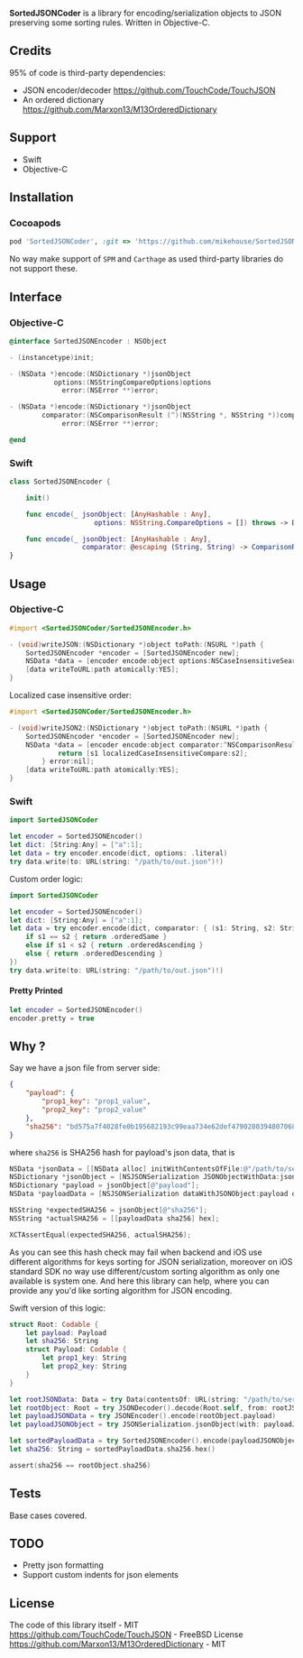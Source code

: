 **SortedJSONCoder** is a library for encoding/serialization objects to JSON preserving some sorting rules. Written in Objective-C.

## Credits

95% of code is third-party dependencies:

- JSON encoder/decoder https://github.com/TouchCode/TouchJSON
- An ordered dictionary https://github.com/Marxon13/M13OrderedDictionary 

## Support

- Swift
- Objective-C

## Installation

### Cocoapods

```ruby
pod 'SortedJSONCoder', :git => 'https://github.com/mikehouse/SortedJSONCoder.git', :tag => '0.0.2'
```
No way make support of `SPM` and `Carthage` as used third-party libraries do not support these.  
 
## Interface

### Objective-C

```objectivec
@interface SortedJSONEncoder : NSObject

- (instancetype)init;

- (NSData *)encode:(NSDictionary *)jsonObject
           options:(NSStringCompareOptions)options
             error:(NSError **)error;

- (NSData *)encode:(NSDictionary *)jsonObject
        comparator:(NSComparisonResult (^)(NSString *, NSString *))comparator
             error:(NSError **)error;

@end
```

### Swift

```swift
class SortedJSONEncoder {

    init()

    func encode(_ jsonObject: [AnyHashable : Any], 
                     options: NSString.CompareOptions = []) throws -> Data

    func encode(_ jsonObject: [AnyHashable : Any], 
                  comparator: @escaping (String, String) -> ComparisonResult) throws -> Data
}

```
 
## Usage
 
### Objective-C
 
```objectivec
#import <SortedJSONCoder/SortedJSONEncoder.h>

- (void)writeJSON:(NSDictionary *)object toPath:(NSURL *)path {
    SortedJSONEncoder *encoder = [SortedJSONEncoder new];
    NSData *data = [encoder encode:object options:NSCaseInsensitiveSearch error:nil];
    [data writeToURL:path atomically:YES];
}
```
 
Localized case insensitive order:
 
```objectivec
#import <SortedJSONCoder/SortedJSONEncoder.h>

- (void)writeJSON2:(NSDictionary *)object toPath:(NSURL *)path {
    SortedJSONEncoder *encoder = [SortedJSONEncoder new];
    NSData *data = [encoder encode:object comparator:^NSComparisonResult(NSString *s1, NSString *s2) {
            return [s1 localizedCaseInsensitiveCompare:s2];
        } error:nil];
    [data writeToURL:path atomically:YES];
}
```

### Swift

```swift
import SortedJSONCoder

let encoder = SortedJSONEncoder()
let dict: [String:Any] = ["a":1];
let data = try encoder.encode(dict, options: .literal)
try data.write(to: URL(string: "/path/to/out.json")!)
```

Custom order logic:

```swift
import SortedJSONCoder

let encoder = SortedJSONEncoder()
let dict: [String:Any] = ["a":1];
let data = try encoder.encode(dict, comparator: { (s1: String, s2: String) -> ComparisonResult in
    if s1 == s2 { return .orderedSame }
    else if s1 < s2 { return .orderedAscending }
    else { return .orderedDescending }
})
try data.write(to: URL(string: "/path/to/out.json")!)
```

#### Pretty Printed 

```swift
let encoder = SortedJSONEncoder()
encoder.pretty = true
```

## Why ?

Say we have a json file from server side:

```json
{
    "payload": {
        "prop1_key": "prop1_value",
        "prop2_key": "prop2_value"
    },
    "sha256": "bd575a7f4028fe0b195682193c99eaa734e62def4790280394807068727a4539"
}
```

where `sha256` is SHA256 hash for payload's json data, that is

```objectivec
NSData *jsonData = [[NSData alloc] initWithContentsOfFile:@"/path/to/server.json"];
NSDictionary *jsonObject = [NSJSONSerialization JSONObjectWithData:jsonData options:0 error:nil];
NSDictionary *payload = jsonObject[@"payload"];
NSData *payloadData = [NSJSONSerialization dataWithJSONObject:payload options:NSJSONWritingSortedKeys error:nil];

NSString *expectedSHA256 = jsonObject[@"sha256"];
NSString *actualSHA256 = [[payloadData sha256] hex];

XCTAssertEqual(expectedSHA256, actualSHA256);
```

As you can see this hash check may fail when backend and iOS use different algorithms for keys sorting for JSON serialization, moreover on iOS standard SDK no way use different/custom sorting algorithm as only one available is system one. And here this library can help, where you can provide any you'd like sorting algorithm for JSON encoding.

Swift version of this logic:

```swift
struct Root: Codable {
    let payload: Payload
    let sha256: String
    struct Payload: Codable {
        let prop1_key: String
        let prop2_key: String
    }
}

let rootJSONData: Data = try Data(contentsOf: URL(string: "/path/to/server.json")!)
let rootObject: Root = try JSONDecoder().decode(Root.self, from: rootJSONData)
let payloadJSONData = try JSONEncoder().encode(rootObject.payload)
let payloadJSONObject = try JSONSerialization.jsonObject(with: payloadJSONData, options: []) as! [AnyHashable : Any]

let sortedPayloadData = try SortedJSONEncoder().encode(payloadJSONObject, options: .caseInsensitive)
let sha256: String = sortedPayloadData.sha256.hex()

assert(sha256 == rootObject.sha256)
```

## Tests

Base cases covered.

## TODO

- Pretty json formatting
- Support custom indents for json elements
 
## License

The code of this library itself - MIT   
https://github.com/TouchCode/TouchJSON - FreeBSD License   
https://github.com/Marxon13/M13OrderedDictionary - MIT
 
